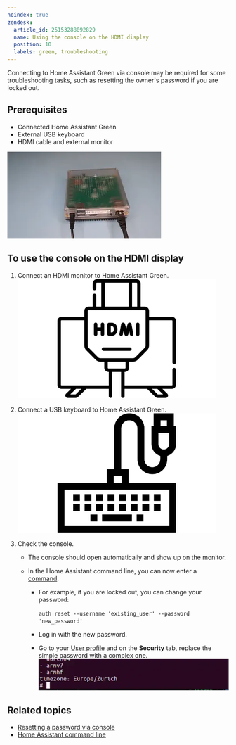 ```yaml
---
noindex: true
zendesk:
  article_id: 25153288092829
  name: Using the console on the HDMI display
  position: 10
  labels: green, troubleshooting
---
```


Connecting to Home Assistant Green via console may be required for some troubleshooting tasks, such as resetting the owner's password if you are locked out.

## Prerequisites

- Connected Home Assistant Green
- External USB keyboard
- HDMI cable and external monitor

![Image showing the Home Assistant Green with a yellow heartbeat](/static/img/green/green_yellow_heartbeat.webp)

## To use the console on the HDMI display

1. Connect an HDMI monitor to Home Assistant Green.
   ![HDMI monitor connected to Home Assistant Green](/static/img/green/icons/hdmi-monitor.png)

2. Connect a USB keyboard to Home Assistant Green.
   ![USB keyboard connected to Home Assistant Green](/static/img/green/icons/usb_keyboard.png)

3. Check the console.

   - The console should open automatically and show up on the monitor.
   - In the Home Assistant command line, you can now enter a [command](https://www.home-assistant.io/common-tasks/os/#home-assistant-via-the-command-line).

     - For example, if you are locked out, you can change your password:

       `auth reset --username 'existing_user' --password 'new_password'`

     - Log in with the new password.
     - Go to your [User profile](https://my.home-assistant.io/redirect/profile/) and on the **Security** tab, replace the simple password with a complex one.
       ![Clip showing how to use the Home Assistant command line](/static/img/green/home-assistant-cli.webp)

## Related topics

- [Resetting a password via console](https://www.home-assistant.io/docs/locked_out/#to-reset-a-users-password-via-console)
- [Home Assistant command line](https://www.home-assistant.io/common-tasks/os/#home-assistant-via-the-command-line)
